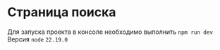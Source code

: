 # Страница поиска

Для запуска проекта в консоле необходимо выполнить `npm run dev`
Версия `node` `22.19.0`